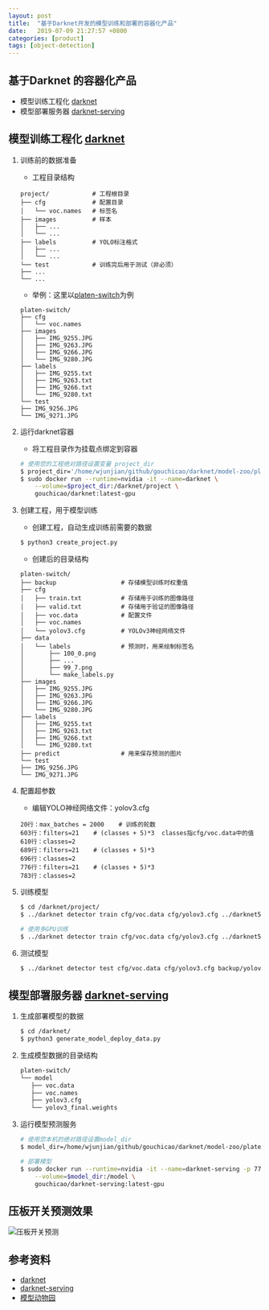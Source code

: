 ```yaml
---
layout: post
title:  "基于Darknet开发的模型训练和部署的容器化产品"
date:   2019-07-09 21:27:57 +0800
categories: [product]
tags: [object-detection]
---
```


## 基于Darknet 的容器化产品
* 模型训练工程化 [darknet]
* 模型部署服务器 [darknet-serving]

## 模型训练工程化 [darknet]
1. 训练前的数据准备
    * 工程目录结构
    ```
    project/            # 工程根目录
    ├── cfg             # 配置目录
    │   └── voc.names   # 标签名
    ├── images          # 样本
    │   ├── ...
    │   └── ...
    ├── labels          # YOLO标注格式
    │   ├── ...
    │   └── ...
    └── test            # 训练完后用于测试（非必须）
    ├── ...
    └── ...
    ```

    * 举例：这里以[platen-switch](model-zoo/platen-switch)为例
    ```
    platen-switch/
    ├── cfg
    │   └── voc.names
    ├── images
    │   ├── IMG_9255.JPG
    │   ├── IMG_9263.JPG
    │   ├── IMG_9266.JPG
    │   └── IMG_9280.JPG
    ├── labels
    │   ├── IMG_9255.txt
    │   ├── IMG_9263.txt
    │   ├── IMG_9266.txt
    │   └── IMG_9280.txt
    └── test
    ├── IMG_9256.JPG
    └── IMG_9271.JPG
    ```

2. 运行darknet容器
    * 将工程目录作为挂载点绑定到容器
    ```bash
    # 使用您的工程绝对路径设置变量 project_dir
    $ project_dir='/home/wjunjian/github/gouchicao/darknet/model-zoo/platen-switch'
    $ sudo docker run --runtime=nvidia -it --name=darknet \
        --volume=$project_dir:/darknet/project \
        gouchicao/darknet:latest-gpu
    ```

3. 创建工程，用于模型训练
    * 创建工程，自动生成训练前需要的数据
    ```bash
    $ python3 create_project.py
    ```

    * 创建后的目录结构
    ```
    platen-switch/
    ├── backup                  # 存储模型训练时权重值
    ├── cfg
    │   ├── train.txt           # 存储用于训练的图像路径
    │   ├── valid.txt           # 存储用于验证的图像路径
    │   ├── voc.data            # 配置文件
    │   ├── voc.names
    │   └── yolov3.cfg          # YOLOv3神经网络文件
    ├── data
    │   └── labels              # 预测时，用来绘制标签名
    │       ├── 100_0.png
    │       ├── ...
    │       ├── 99_7.png
    │       └── make_labels.py
    ├── images
    │   ├── IMG_9255.JPG
    │   ├── IMG_9263.JPG
    │   ├── IMG_9266.JPG
    │   └── IMG_9280.JPG
    ├── labels
    │   ├── IMG_9255.txt
    │   ├── IMG_9263.txt
    │   ├── IMG_9266.txt
    │   └── IMG_9280.txt
    ├── predict                 # 用来保存预测的图片
    └── test
    ├── IMG_9256.JPG
    └── IMG_9271.JPG
    ```

4. 配置超参数
    * 编辑YOLO神经网络文件：yolov3.cfg
    ```
    20行：max_batches = 2000    # 训练的轮数
    603行：filters=21    # (classes + 5)*3  classes指cfg/voc.data中的值
    610行：classes=2
    689行：filters=21    # (classes + 5)*3
    696行：classes=2
    776行：filters=21    # (classes + 5)*3
    783行：classes=2
    ```

5. 训练模型
    ```bash
    $ cd /darknet/project/
    $ ../darknet detector train cfg/voc.data cfg/yolov3.cfg ../darknet53.conv.74

    # 使用多GPU训练
    $ ../darknet detector train cfg/voc.data cfg/yolov3.cfg ../darknet53.conv.74 -gpus 0,1,2,3
    ```

6. 测试模型
    ```bash
    $ ../darknet detector test cfg/voc.data cfg/yolov3.cfg backup/yolov3_final.weights test.jpg
    ```

## 模型部署服务器 [darknet-serving]
1. 生成部署模型的数据
    ```bash
    $ cd /darknet/
    $ python3 generate_model_deploy_data.py
    ```

2. 生成模型数据的目录结构
    ```bash
    platen-switch/
    └── model
       ├── voc.data
       ├── voc.names
       ├── yolov3.cfg
       └── yolov3_final.weights
    ```

3. 运行模型预测服务
    ```bash
    # 使用您本机的绝对路径设置model_dir
    $ model_dir=/home/wjunjian/github/gouchicao/darknet/model-zoo/platen-switch/model

    # 部署模型
    $ sudo docker run --runtime=nvidia -it --name=darknet-serving -p 7713:7713 \
        --volume=$model_dir:/model \
        gouchicao/darknet-serving:latest-gpu
    ```

## 压板开关预测效果
![压板开关预测](https://github.com/gouchicao/darknet/blob/master/model-zoo/platen-switch/predict/IMG_9256.JPG?raw=true)

[darknet]: https://github.com/gouchicao/darknet
[darknet-serving]: https://github.com/gouchicao/darknet-serving

## 参考资料
* [darknet](https://github.com/gouchicao/darknet)
* [darknet-serving](https://github.com/gouchicao/darknet-serving)
* [模型动物园](https://github.com/gouchicao/darknet/tree/master/model-zoo)
